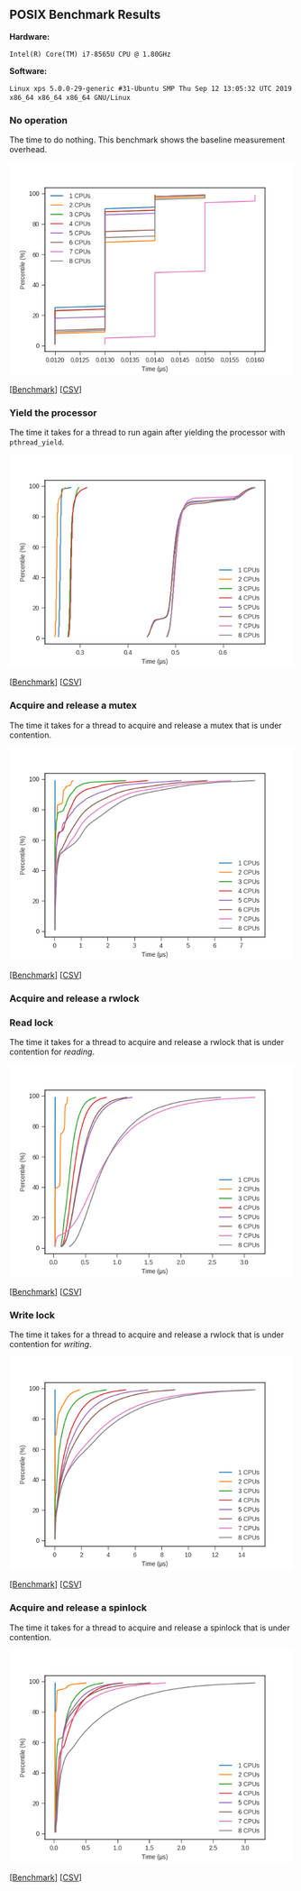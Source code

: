 ## POSIX Benchmark Results

**Hardware:**

```
Intel(R) Core(TM) i7-8565U CPU @ 1.80GHz
```

**Software:**

```
Linux xps 5.0.0-29-generic #31-Ubuntu SMP Thu Sep 12 13:05:32 UTC 2019 x86_64 x86_64 x86_64 GNU/Linux
```

### No operation 

The time to do nothing. This benchmark shows the baseline measurement overhead.

![pthread-nop](bench-pthread-nop.png)

[[Benchmark](https://github.com/penberg/posixbench/blob/master//bench-pthread-nop.c)] [[CSV](bench-pthread-nop.csv)]

### Yield the processor

The time it takes for a thread to run again after yielding the processor with `pthread_yield`.

![pthread-yield](bench-pthread-yield.png)

[[Benchmark](https://github.com/penberg/posixbench/blob/master//bench-pthread-yield.c)] [[CSV](bench-pthread-yield.csv)]

### Acquire and release a mutex

The time it takes for a thread to acquire and release a mutex that is under contention.

![pthread-mutex](bench-pthread-mutex.png)

[[Benchmark](https://github.com/penberg/posixbench/blob/master//bench-pthread-mutex.c)] [[CSV](bench-pthread-mutex.csv)]

### Acquire and release a rwlock

### Read lock

The time it takes for a thread to acquire and release a rwlock that is under contention for _reading_.

![pthread-rwlock](bench-pthread-rwlock-rd.png)

[[Benchmark](https://github.com/penberg/posixbench/blob/master//bench-pthread-rwlock-rd.c)] [[CSV](bench-pthread-rwlock-rd.csv)]

### Write lock

The time it takes for a thread to acquire and release a rwlock that is under contention for _writing_.

![pthread-rwlock](bench-pthread-rwlock-wr.png)

[[Benchmark](https://github.com/penberg/posixbench/blob/master//bench-pthread-rwlock-wr.c)] [[CSV](bench-pthread-rwlock-wr.csv)]

### Acquire and release a spinlock

The time it takes for a thread to acquire and release a spinlock that is under contention.

![pthread-spinlock](bench-pthread-spinlock.png)

[[Benchmark](https://github.com/penberg/posixbench/blob/master//bench-pthread-spinlock.c)] [[CSV](bench-pthread-spinlock.csv)]
